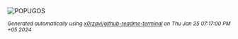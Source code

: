 <div align="justify">
<picture>
    <source media="(prefers-color-scheme: dark)" srcset="https://i.ibb.co/X7PNqsS/output-gif.gif">
    <source media="(prefers-color-scheme: light)" srcset="https://i.ibb.co/X7PNqsS/output-gif.gif">
    <img alt="POPUGOS" src="https://i.ibb.co/X7PNqsS/output-gif.gif">
</picture>

<sub><i>Generated automatically using [x0rzavi/github-readme-terminal](https://github.com/x0rzavi/github-readme-terminal) on Thu Jan 25 07:17:00 PM +05 2024</i></sub>
</div>